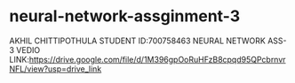 # neural-network-assginment-3
AKHIL CHITTIPOTHULA
STUDENT ID:700758463
NEURAL NETWORK ASS-3
VEDIO LINK:https://drive.google.com/file/d/1M396gpOoRuHFzB8cpqd95QPcbrnvrNFL/view?usp=drive_link
